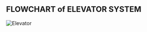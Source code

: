 ## FLOWCHART of ELEVATOR SYSTEM

![Elevator](https://user-images.githubusercontent.com/98897973/155835993-8b4b1149-b178-42f2-9ae2-64e937bfb4a2.jpg)

